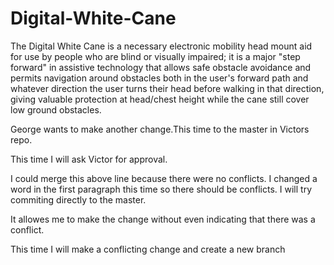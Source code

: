 # Digital-White-Cane
The Digital White Cane is a necessary electronic mobility head mount aid for use by people who are blind or visually impaired; it is a major "step forward" in assistive technology that allows safe obstacle avoidance and permits navigation around obstacles both in the user's forward path and whatever direction the user turns their head before walking in that direction, giving valuable protection at head/chest height while the cane still cover low ground obstacles.

George wants to make another change.This time to the master in Victors repo.

This time I will ask Victor for approval. 

I could merge this above line because there were no conflicts.
I changed a word in the first paragraph this time so there should be conflicts. I will try commiting directly to the master.

It allowes me to make the change without even indicating that there was a conflict.

This time I will make a conflicting change and create a new branch
